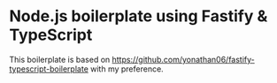 # Node.js boilerplate using Fastify & TypeScript

This boilerplate is based on https://github.com/yonathan06/fastify-typescript-boilerplate with my preference.
